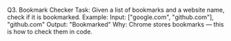 Q3. Bookmark Checker
Task:
Given a list of bookmarks and a website name, check if it is bookmarked.
Example:
Input: ["google.com", "github.com"], "github.com"
Output: "Bookmarked"
Why: Chrome stores bookmarks — this is how to check them in code.
